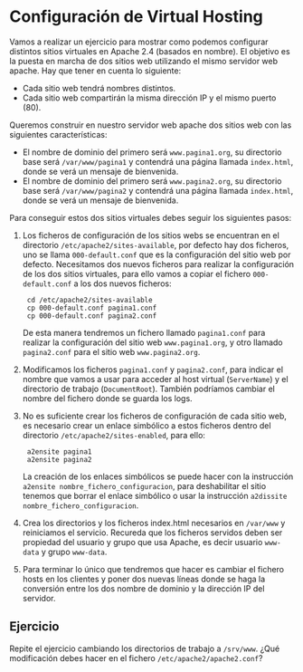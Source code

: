 # Configuración de Virtual Hosting

Vamos a realizar un ejercicio para mostrar como podemos configurar distintos sitios virtuales en Apache 2.4 (basados en nombre). El objetivo es la puesta en marcha de dos sitios web utilizando el mismo servidor web apache. Hay que tener en cuenta lo siguiente:

* Cada sitio web tendrá nombres distintos.
* Cada sitio web compartirán la misma dirección IP y el mismo puerto (80).

Queremos construir en nuestro servidor web apache dos sitios web con las siguientes características:

* El nombre de dominio del primero será `www.pagina1.org`, su directorio base será `/var/www/pagina1` y contendrá una página llamada `index.html`, donde se verá un mensaje de bienvenida.
* El nombre de dominio del primero será `www.pagina2.org`, su directorio base será `/var/www/pagina2` y contendrá una página llamada `index.html`, donde se verá un mensaje de bienvenida.

Para conseguir estos dos sitios virtuales debes seguir los siguientes pasos:

1. Los ficheros de configuración de los sitios webs se encuentran en el directorio `/etc/apache2/sites-available`, por defecto hay dos ficheros, uno se llama `000-default.conf` que es la configuración del sitio web por defecto. Necesitamos dos nuevos ficheros para realizar la configuración de los dos sitios virtuales, para ello vamos a copiar el fichero `000-default.conf` a los dos nuevos ficheros:

		cd /etc/apache2/sites-available
		cp 000-default.conf pagina1.conf
		cp 000-default.conf pagina2.conf

	De esta manera tendremos un fichero llamado `pagina1.conf` para realizar la configuración del sitio web `www.pagina1.org`, y otro llamado `pagina2.conf` para el sitio web `www.pagina2.org`.

2. Modificamos los ficheros `pagina1.conf` y `pagina2.conf`, para indicar el nombre que vamos a usar para acceder al host virtual (`ServerName`) y el directorio  de trabajo (`DocumentRoot`). También podríamos cambiar el nombre del fichero donde se guarda los logs.
3. No es suficiente crear los ficheros de configuración de cada sitio web, es necesario crear un enlace simbólico a estos ficheros dentro del directorio `/etc/apache2/sites-enabled`, para ello:

        a2ensite pagina1
        a2ensite pagina2

	La creación de los enlaces simbólicos se puede hacer con la instrucción `a2ensite nombre_fichero_configuracion`, para deshabilitar el sitio tenemos que borrar el enlace simbólico o usar la instrucción `a2dissite nombre_fichero_configuracion`.

4. Crea los directorios y los ficheros index.html necesarios en `/var/www` y reiniciamos el servicio. Recureda que los ficheros servidos deben ser propiedad del usuario y grupo que usa Apache, es decir usuario `www-data` y grupo `www-data`.

5. Para terminar lo único que tendremos que hacer es cambiar el fichero hosts en los clientes y poner dos nuevas líneas donde se haga la conversión entre los dos nombre de dominio y la dirección IP del servidor.


## Ejercicio

Repite el ejercicio cambiando los directorios de trabajo a `/srv/www`. ¿Qué modificación debes hacer en el fichero `/etc/apache2/apache2.conf`?
